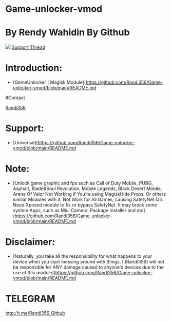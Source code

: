 # Game-unlocker-vmod

# By Rendy Wahidin By Github

<a href="https://https://github.com/Randi356/Game-unlocker-vmod/blob/main/README.md"><img src="https://img.shields.io/badge/-XDA-orange.svg"></a> [Support Thread](https://https://github.com/Randi356/Game-unlocker-vmod/blob/main/README.md)

# Introduction:

- [GameUnlocker | Magisk Module](https://github.com/Randi356/Game-unlocker-vmod/blob/main/README.md  

#Contact 

[Randi356](https://github.com/Randi356/Game-unlocker-vmod) 

# Support: 

- [Universal](https://github.com/Randi356/Game-unlocker-vmod/blob/main/README.md  

# Note: 

- [Unlock game graphic and fps such as Call of Duty Mobile, PUBG, Asphalt, Blade&amp;Soul Revolution, Mobile Legends, Black Desert Mobile, Arena Of Valor Not Working if You're using MagiskHide Props. Or others similar Modules with it. Not Work for All Games, causing SafetyNet fail. Need Xposed module to fix or bypass SafetyNet. It may break some system Apps, such as Miui Camera, Package Installer and etc](https://github.com/Randi356/Game-unlocker-vmod/blob/main/README.md  

# Disclaimer:

- [Naturally, you take all the responsibility for what happens to your device when you start messing around with things. I (Randi356) will not be responsible for ANY damage caused to anyone's devices due to the use of this module](https://github.com/Randi356/Game-unlocker-vmod/blob/main/README.md

# TELEGRAM

http://t.me/Randi356_Github

